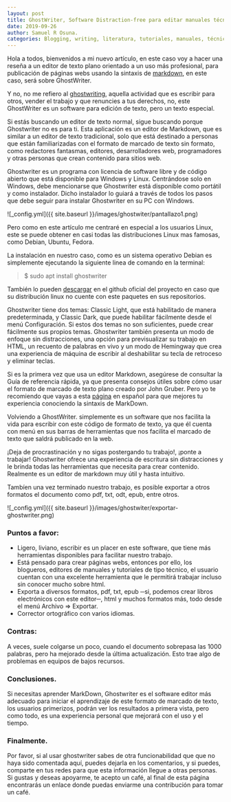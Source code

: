 ```yaml
---
layout: post
title: GhostWriter, Software Distraction-free para editar manuales técnicos y páginas webs con MarkDown.
date: 2019-09-26
author: Samuel R Osuna.
categories: Blogging, writing, literatura, tutoriales, manuales, técnicos, software, libre, foss, markdown, distraction-free, ghostwriter, gnu, html,
---
```


Hola a todos, bienvenidos a mi nuevo artículo, en este caso voy a hacer una reseña a un editor de texto plano orientado a un uso más profesional, para publicación de páginas webs usando la sintaxis de  [markdown](https://www.genbeta.com/guia-de-inicio/que-es-markdown-para-que-sirve-y-como-usarlo), en este caso, será sobre GhostWriter.

Y no, no me refiero al [ghostwriting](https://es.wikipedia.org/wiki/Escritor_fantasma), aquella actividad que es escribir para otros, vender el trabajo y que renuncies a tus derechos, no, este GhostWriter es un software para edición de texto, pero un texto especial.

Si estás buscando un editor de texto normal, sigue buscando porque Ghostwriter no es para ti. Esta aplicación es un editor de Markdown, que es similar a un editor de texto tradicional, solo que está destinado a personas que están familiarizadas con el formato de marcado de texto sin formato, como redactores fantasmas, editores, desarrolladores web, programadores y otras personas que crean contenido para sitios web.

Ghostwriter es un programa con licencia de software libre y de código abierto que está disponible para Windows y Linux. Centrándose solo en Windows, debe mencionarse que Ghostwriter está disponible como portátil y como instalador. Dicho instalador lo guiará a través de todos los pasos que debe seguir para instalar Ghostwriter en su PC con Windows.


  ![_config.yml]({{ site.baseurl }}/images/ghostwiter/pantallazo1.png)


Pero como en este artículo me centraré en especial a los usuarios Linux, este se puede obtener en casi todas las distribuciones Linux mas famosas, como Debian, Ubuntu, Fedora.

La instalación en nuestro caso, como es un sistema operativo Debian es simplemente ejecutando la siguiente linea de comando en la terminal:

>$ sudo apt install ghostwriter


También lo pueden [descargar](https://wereturtle.github.io/ghostwriter/) en el github oficial del proyecto en caso que su distribución linux no cuente con este paquetes en sus repositorios. 

Ghostwriter tiene dos temas: Classic Light, que está habilitado de manera predeterminada, y Classic Dark, que puede habilitar fácilmente desde el menú Configuración. Si estos dos temas no son suficientes, puede crear fácilmente sus propios temas. Ghostwriter también presenta un modo de enfoque sin distracciones, una opción para previsualizar su trabajo en HTML, un recuento de palabras en vivo y un modo de Hemingway que crea una experiencia de máquina de escribir al deshabilitar su tecla de retroceso y eliminar teclas.


Si es la primera vez que usa un editor Markdown, asegúrese de consultar la Guía de referencia rápida, ya que presenta consejos útiles sobre cómo usar el formato de marcado de texto plano creado por John Gruber. Pero yo te recomiendo que vayas a esta [página](https://joedicastro.com/pages/markdown.html) en español para que mejores tu experiencia conociendo la sintaxis de MarkDown.

Volviendo a GhostWriter. simplemente es un software que nos facilita la vida para escribir con este código de formato de texto, ya que él cuenta con menú en sus barras de herramientas que nos facilita el marcado de texto que saldrá publicado en la web.

¡Deja de procrastinación y no sigas postergando tu trabajo!, ¡ponte a trabajar! Ghostwriter ofrece una experiencia de escritura sin distracciones y le brinda todas las herramientas que necesita para crear contenido. Realmente es un editor de markdown muy útil y hasta intuitivo.

Tambíen una vez terminado nuestro trabajo, es posible exportar a otros formatos el documento como pdf, txt, odt, epub, entre otros.


  ![_config.yml]({{ site.baseurl }}/images/ghostwiter/exportar-ghostwriter.png)

### Puntos a favor:
* Ligero, liviano, escribir es un placer en este software, que tiene más herramientas disponibles para facilitar nuestro trabajo.
* Está pensado para crear páginas webs, entonces por ello, los blogueros, editores de manuales y tutoriales de tipo técnico, el usuario cuentan con una excelente herramienta que le permitirá trabajar incluso sin conocer mucho sobre html.
* Exporta a diversos formatos, pdf, txt, epub ─si, podemos crear libros electrónicos con este editor─, html y muchos formatos más, todo desde el menú Archivo => Exportar.
* Corrector ortográfico con varios idiomas.

### Contras:
A veces, suele colgarse un poco, cuando el documento sobrepasa las 1000 palabras, pero ha mejorado desde la última actualización. Esto trae algo de problemas en equipos de bajos recursos.

### Conclusiones.
Si necesitas aprender MarkDown, Ghostwriter es el software editor más adecuado para iniciar el aprendizaje de este formato de marcado de texto, los usuarios primerizos, podrán ver los resultados a primera vista, pero como todo, es una experiencia personal que mejorará con el uso y el tiempo.

### Finalmente.

Por favor, si al usar ghostwriter sabes de otra funcionabilidad que que no haya sido comentada aquí, puedes dejarla en los comentarios, y si puedes, comparte en tus redes para que esta información llegue a otras personas. Si gustas y deseas apoyarme, te acepto un café, al final de esta página encontrarás un enlace donde puedas enviarme una contribución para tomar un café.
